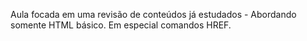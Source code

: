 Aula focada em uma revisão de conteúdos já estudados - Abordando somente HTML básico. Em especial comandos HREF.
